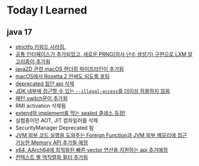 # Today I Learned
 
## java 17
* [strictfp 키워드 사라짐.](practice-java-syntax/java-17/src/main/java/jep306/README.md)
* [공통 인터페이스가 추가되었고, 새로운 PRNG(의사 난수 생성기) 구현으로 LXM 알고리즘이 추가됨](practice-java-syntax/java-17/src/main/java/jep356/README.md)
* [java2D 관련 macOS 렌더링 파이프라인이 추가됨](practice-java-syntax/java-17/src/main/java/jep382/README.md)
* [macOS에서 Rosetta 2 안써도 되도록 포팅](practice-java-syntax/java-17/src/main/java/jep391/README.md)
* [deprecated 됬던 api 삭제](practice-java-syntax/java-17/src/main/java/jep398/README.md)
* [JDK 내부에 접근할 수 있는 `--illegal-access`를 더이상 허용하지 않음](practice-java-syntax/java-17/src/main/java/jep403/README.md)
* [패턴 switch문이 추가됨](practice-java-syntax/java-17/src/main/java/jep406/README.md)
* RMI activation 삭제됨
* [extend와 implement를 막는 sealed 클래스 등장!](practice-java-syntax/java-17/src/main/java/jep409/README.md)
* 실험중이던 AOT, JIT 컴파일러를 삭제
* SecurityManager Deprecated 됨
* [JVM 외부 코드 실행을 도와주는 Foreign Function과 JVM 외부 메모리에 접근 가능한 Memory API 추가될 예정](practice-java-syntax/java-17/src/main/java/jep412/README.md)
* [x64, AArch64에 최적화된 빠른 vector 연산을 지원하는 api 추가예정](practice-java-syntax/java-17/src/main/java/jep414/README.md)
* [컨텍스트 별 역직렬화 필터 추가됨](practice-java-syntax/java-17/src/main/java/jep415/README.md)
